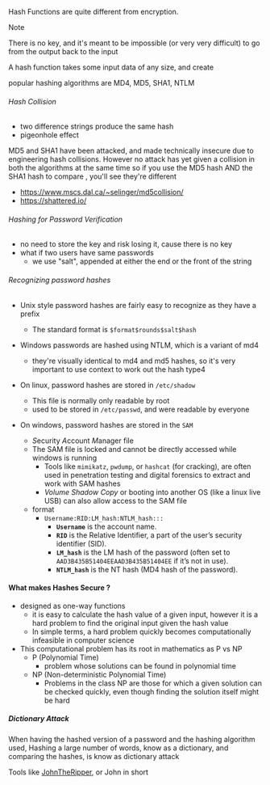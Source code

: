 Hash Functions are quite different from encryption. 

> [!NOTE]
> There is no key, and it's meant to be impossible (or very very difficult) to go from the output back to the input

 A hash function takes some input data of any size, and create 

popular hashing algorithms are MD4, MD5, SHA1, NTLM

###### Hash Collision
- two difference strings produce the same hash
- pigeonhole effect

MD5 and SHA1 have been attacked, and made technically insecure due to engineering hash collisions. However no attack has yet given a collision in both the algorithms at the same time so if you use the MD5 hash AND the SHA1 hash to compare , you'll see they're different
- https://www.mscs.dal.ca/~selinger/md5collision/
- https://shattered.io/

###### Hashing for Password Verification
- no need to store the key and risk losing it, cause there is no key
- what if two users have same passwords
	- we use "salt", appended at either the end or the front of the string

###### Recognizing password hashes
- Unix style password hashes are fairly easy to recognize as they have a prefix 
	- The standard format is `$format$rounds$salt$hash`
- Windows passwords are hashed using NTLM, which is a variant of md4
	- they're visually identical to md4 and md5 hashes, so it's very important to use context to work out the hash type4


- On linux, password hashes are stored in `/etc/shadow` 
	- This file is normally only readable by root
	- used to be stored in `/etc/passwd`, and were readable by everyone
- On windows, password hashes are stored in the `SAM`
	- *S*ecurity *A*ccount *M*anager file
	- The SAM file is locked and cannot be directly accessed while windows is running
		- Tools like `mimikatz`, `pwdump`, or `hashcat` (for cracking), are often used in penetration testing and digital forensics to extract and work with SAM hashes
		- *Volume Shadow Copy* or booting into another OS (like a linux live USB) can also allow access to the SAM file
	- format
		- `Username:RID:LM_hash:NTLM_hash:::`
			- **`Username`** is the account name.
			- **`RID`** is the Relative Identifier, a part of the user’s security identifier (SID).
			- **`LM_hash`** is the LM hash of the password (often set to `AAD3B435B51404EEAAD3B435B51404EE` if it’s not in use).
			- **`NTLM_hash`** is the NT hash (MD4 hash of the password).

#### What makes Hashes Secure ?
- designed as one-way functions
	- it is easy to calculate the hash value of a given input, however it is a hard problem to find the original input given the hash value
	- In simple terms, a hard problem quickly becomes computationally infeasible in computer science
- This computational problem has its root in mathematics as P vs NP
	- P (Polynomial Time)
		- problem whose solutions can be found in polynomial time
	- NP (Non-deterministic Polynomial Time)
		- Problems in the class NP are those for which a given solution can be checked quickly, even though finding the solution itself might be hard

##### Dictionary Attack
When having the hashed version of a password and the hashing algorithm used, Hashing a large number of words, know as a dictionary, and comparing the hashes, is know as dictionary attack

Tools like [JohnTheRipper](obsidian://open?vault=NOTES&file=computer_science%2Fcybersecurity%2Ftools%2FJohnTheRipper), or John in short